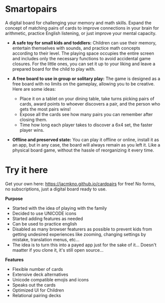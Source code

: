 # Smartopairs
A digital board for challenging your memory and math skills. Expand the concept of matching pairs of cards to improve connections in your brain for arithmetic, practice English listening, or just improve your mental capacity.

  - **A safe toy for small kids and toddlers:** Children can use their memory, entertain themselves with sounds, and practice math concepts according to their level. The playing space occupies the entire screen and includes only the necessary functions to avoid accidental game closures. For the little ones, you can set it up to your liking and leave a prepared board for the child to play with.

  - **A free board to use in group or solitary play:** The game is designed as a free board with no limits on the gameplay, allowing you to be creative. Here are some ideas:
      - Place it on a tablet on your dining table, take turns picking pairs of cards, award points to whoever discovers a pair, and the person who gets the most pairs wins! 
      - Expose all the cards see how many pairs you can remember after closing them.
      - Time how long each player takes to discover a 6x4 set, the faster player wins.
  - **Offline and preserved state:** You can play it offline or online, install it as an app, but in any case, the board will always remain as you left it. Like a physical board game, without the hassle of reorganizing it every time.

# Try it here
Get your own here: https://jacmkno.github.io/cardpairs for free! No forms, no subscriptions, just a digital board ready to use.

**Purpose**

- Started with the idea of playing with the family
- Decided to use UNICODE icons
- Started adding features as needed
- Can be used to practice english
- Disabled as many browser featurers as possible to prevent kids from getting undesired experiences like zooming, changing settings by mistake, translation menus, etc...
- The idea is to turn this into a payed app just for the sake of it... Doesn't maatter if you clone it, it's still open source...


**Features**

- Flexible number of cards
- Extensive deck alternatives
- Unicode compatible emojis and icons
- Speaks out the cards
- Optimized UI for Children
- Relational pairing decks
